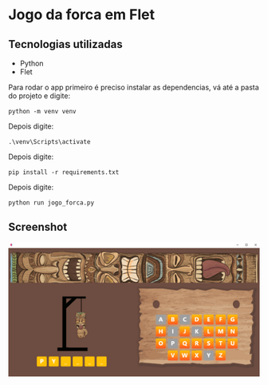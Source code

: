 # Jogo da forca em Flet

## Tecnologias utilizadas

<ul>
  <li>Python</li>
  <li>Flet</li>
</ul>

Para rodar o app primeiro é preciso instalar as dependencias, vá até a pasta do projeto e digite:
```
python -m venv venv
```
Depois digite:
```
.\venv\Scripts\activate
```
Depois digite:
```
pip install -r requirements.txt
```

Depois digite:
```
python run jogo_forca.py
```
## Screenshot

<img src="screenshot.png">
